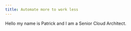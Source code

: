 ```yaml
---
title: Automate more to work less
---
```


Hello my name is Patrick and I am a Senior Cloud Architect. 

